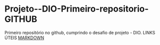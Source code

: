 # Projeto--DIO-Primeiro-repositorio-GITHUB
Primeiro repositório no github, cumprindo o desafio de projeto - DIO.
LINKS ÚTEIS
[MARKDOWN](https://www.markdownguide.org/)
